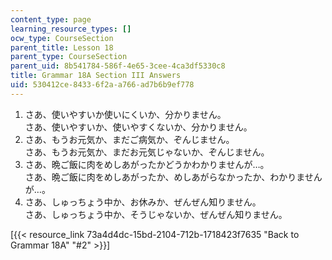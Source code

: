```yaml
---
content_type: page
learning_resource_types: []
ocw_type: CourseSection
parent_title: Lesson 18
parent_type: CourseSection
parent_uid: 8b541784-586f-4e65-3cee-4ca3df5330c8
title: Grammar 18A Section III Answers
uid: 530412ce-8433-6f2a-a766-ad7b6b9ef778
---
```


1.  さあ、使いやすいか使いにくいか、分かりません。  
    さあ、使いやすいか、使いやすくないか、分かりません。
2.  さあ、もうお元気か、まだご病気か、ぞんじません。  
    さあ、もうお元気か、まだお元気じゃないか、ぞんじません。
3.  さあ、晩ご飯に肉をめしあがったかどうかわかりませんが…。  
    さあ、晩ご飯に肉をめしあがったか、めしあがらなかったか、わかりませんが…。
4.  さあ、しゅっちょう中か、お休みか、ぜんぜん知りません。  
    さあ、しゅっちょう中か、そうじゃないか、ぜんぜん知りません。

\[{{< resource_link 73a4d4dc-15bd-2104-712b-1718423f7635 "Back to Grammar 18A" "#2" >}}\]